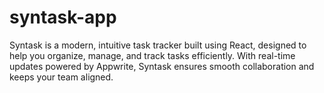 # syntask-app

Syntask is a modern, intuitive task tracker built using React, designed to help you organize, manage, and track tasks efficiently. With real-time updates powered by Appwrite, Syntask ensures smooth collaboration and keeps your team aligned.
